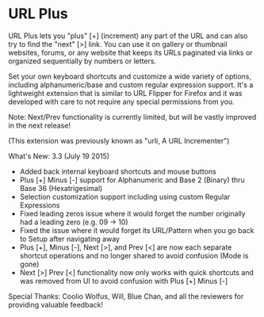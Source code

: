 # URL Plus

URL Plus lets you "plus" [+] (increment) any part of the URL and can also try to find the "next" [>] link. You can use it on gallery or thumbnail websites, forums, or any website that keeps its URLs paginated via links or organized sequentially by numbers or letters.

Set your own keyboard shortcuts and customize a wide variety of options, including alphanumeric/base and custom regular expression support. It's a lightweight extension that is similar to URL Flipper for Firefox and it was developed with care to not require any special permissions from you.

Note: Next/Prev functionality is currently limited, but will be vastly improved in the next release!

(This extension was previously known as "urli, A URL Incrementer")

What's New:
3.3 (July 19 2015)
- Added back internal keyboard shortcuts and mouse buttons
- Plus [+] Minus [-] support for Alphanumeric and Base 2 (Binary) thru Base 36 (Hexatrigesimal)
- Selection customization support including using custom Regular Expressions
- Fixed leading zeros issue where it would forget the number originally had a leading zero (e.g. 09 -> 10)
- Fixed the issue where it would forget its URL/Pattern when you go back to Setup after navigating away
- Plus [+], Minus [-], Next [>], and Prev [<] are now each separate shortcut operations and no longer shared to avoid confusion (Mode is gone)
- Next [>] Prev [<] functionality now only works with quick shortcuts and was removed from UI to avoid confusion with Plus [+] Minus [-]

Special Thanks:
Coolio Wolfus, Will, Blue Chan, and all the reviewers for providing valuable feedback!